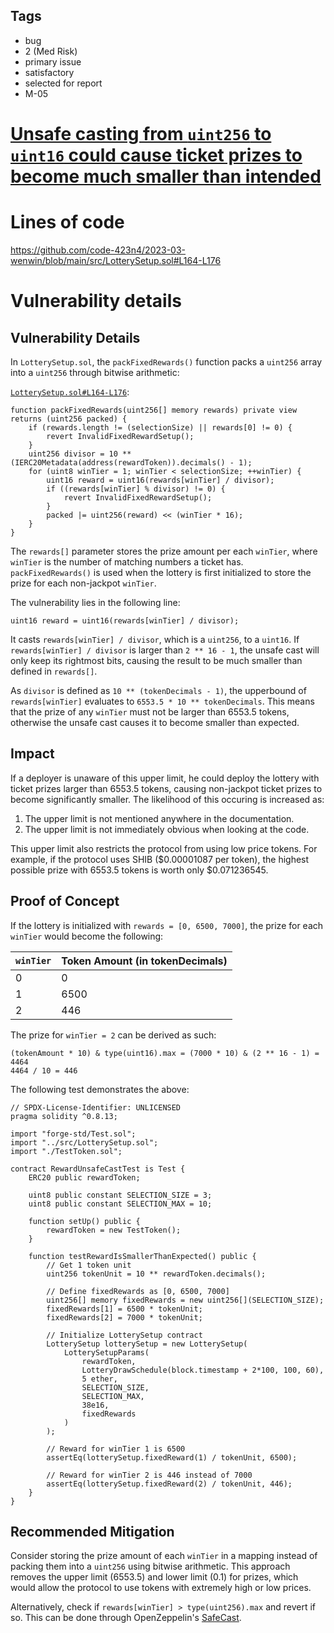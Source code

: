 ## Tags

- bug
- 2 (Med Risk)
- primary issue
- satisfactory
- selected for report
- M-05

# [Unsafe casting from `uint256` to `uint16` could cause ticket prizes to become much smaller than intended](https://github.com/code-423n4/2023-03-wenwin-findings/issues/245) 

# Lines of code

https://github.com/code-423n4/2023-03-wenwin/blob/main/src/LotterySetup.sol#L164-L176


# Vulnerability details

## Vulnerability Details

In `LotterySetup.sol`, the `packFixedRewards()` function packs a `uint256` array into a `uint256` through bitwise arithmetic:

[`LotterySetup.sol#L164-L176`](https://github.com/code-423n4/2023-03-wenwin/blob/main/src/LotterySetup.sol#L164-L176):
```solidity
function packFixedRewards(uint256[] memory rewards) private view returns (uint256 packed) {
    if (rewards.length != (selectionSize) || rewards[0] != 0) {
        revert InvalidFixedRewardSetup();
    }
    uint256 divisor = 10 ** (IERC20Metadata(address(rewardToken)).decimals() - 1);
    for (uint8 winTier = 1; winTier < selectionSize; ++winTier) {
        uint16 reward = uint16(rewards[winTier] / divisor);
        if ((rewards[winTier] % divisor) != 0) {
            revert InvalidFixedRewardSetup();
        }
        packed |= uint256(reward) << (winTier * 16);
    }
}
```

The `rewards[]` parameter stores the prize amount per each `winTier`, where `winTier` is the number of matching numbers a ticket has. `packFixedRewards()` is used when the lottery is first initialized to store the prize for each non-jackpot `winTier`.

The vulnerability lies in the following line:

```solidity
uint16 reward = uint16(rewards[winTier] / divisor);
```

It casts `rewards[winTier] / divisor`, which is a `uint256`, to a `uint16`. If `rewards[winTier] / divisor` is larger than `2 ** 16 - 1`, the unsafe cast will only keep its rightmost bits, causing the result to be much smaller than defined in `rewards[]`. 

As `divisor` is defined as `10 ** (tokenDecimals - 1)`, the upperbound of `rewards[winTier]` evaluates to `6553.5 * 10 ** tokenDecimals`. This means that the prize of any `winTier` must not be larger than 6553.5 tokens, otherwise the unsafe cast causes it to become smaller than expected.

## Impact

If a deployer is unaware of this upper limit, he could deploy the lottery with ticket prizes larger than 6553.5 tokens, causing non-jackpot ticket prizes to become significantly smaller. The likelihood of this occuring is increased as:

1. The upper limit is not mentioned anywhere in the documentation.
2. The upper limit is not immediately obvious when looking at the code.
   
This upper limit also restricts the protocol from using low price tokens. For example, if the protocol uses SHIB ($0.00001087 per token), the highest possible prize with 6553.5 tokens is worth only $0.071236545.

## Proof of Concept

If the lottery is initialized with `rewards = [0, 6500, 7000]`, the prize for each `winTier` would become the following:

| `winTier` | Token Amount (in tokenDecimals) |
| --------- | ------------------------------- |
| 0         | 0                               |
| 1         | 6500                            |
| 2         | 446                             |


The prize for `winTier = 2` can be derived as such:

```
(tokenAmount * 10) & type(uint16).max = (7000 * 10) & (2 ** 16 - 1) = 4464
4464 / 10 = 446
```

The following test demonstrates the above:

```solidity
// SPDX-License-Identifier: UNLICENSED
pragma solidity ^0.8.13;

import "forge-std/Test.sol";
import "../src/LotterySetup.sol";
import "./TestToken.sol";

contract RewardUnsafeCastTest is Test {
    ERC20 public rewardToken;

    uint8 public constant SELECTION_SIZE = 3;
    uint8 public constant SELECTION_MAX = 10;

    function setUp() public {
        rewardToken = new TestToken();
    }

    function testRewardIsSmallerThanExpected() public {
        // Get 1 token unit
        uint256 tokenUnit = 10 ** rewardToken.decimals();

        // Define fixedRewards as [0, 6500, 7000]
        uint256[] memory fixedRewards = new uint256[](SELECTION_SIZE);
        fixedRewards[1] = 6500 * tokenUnit;
        fixedRewards[2] = 7000 * tokenUnit;

        // Initialize LotterySetup contract
        LotterySetup lotterySetup = new LotterySetup(
            LotterySetupParams(
                rewardToken,
                LotteryDrawSchedule(block.timestamp + 2*100, 100, 60),
                5 ether,
                SELECTION_SIZE,
                SELECTION_MAX,
                38e16,
                fixedRewards
            )
        );

        // Reward for winTier 1 is 6500
        assertEq(lotterySetup.fixedReward(1) / tokenUnit, 6500);

        // Reward for winTier 2 is 446 instead of 7000
        assertEq(lotterySetup.fixedReward(2) / tokenUnit, 446);
    }
}
```

## Recommended Mitigation

Consider storing the prize amount of each `winTier` in a mapping instead of packing them into a `uint256` using bitwise arithmetic. This approach removes the upper limit (6553.5) and lower limit (0.1) for prizes, which would allow the protocol to use tokens with extremely high or low prices.

Alternatively, check if `rewards[winTier] > type(uint256).max` and revert if so. This can be done through OpenZeppelin's [SafeCast](https://docs.openzeppelin.com/contracts/3.x/api/utils#SafeCast-toUint16-uint256-).